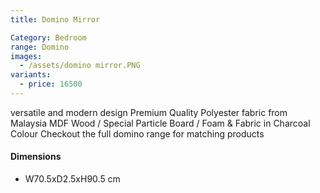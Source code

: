 ```yaml
---
title: Domino Mirror

Category: Bedroom
range: Domino
images:
  - /assets/domino mirror.PNG
variants:
  - price: 16500
---
```

versatile and modern design
Premium Quality Polyester fabric from Malaysia
MDF Wood / Special Particle Board / Foam & Fabric in Charcoal Colour
Checkout the full domino range for matching products
<br/>


#### Dimensions
* W70.5xD2.5xH90.5 cm
